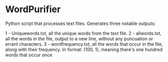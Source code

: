 # WordPurifier
Python script that processes text files. Generates three notable outputs:

1 - Uniquewords.txt, all the unique words from the text file.
2 - allwords.txt, all the words in the file, output to a new line, without any puncuation or errant characters. 
3 - wordfrequency.txt, all the words that occur in the file, along with their frequency. In format: (100, 1), meaning there's one hundred words that occur once
